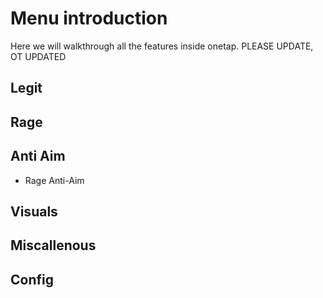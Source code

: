 # Menu introduction

Here we will walkthrough all the features inside onetap. PLEASE UPDATE, OT UPDATED

## Legit

## Rage

## Anti Aim

* Rage Anti-Aim

## Visuals

## Miscallenous

## Config


